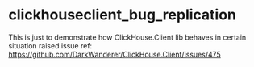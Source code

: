 # clickhouseclient_bug_replication
This is just to demonstrate how ClickHouse.Client lib behaves in certain situation
raised issue ref: https://github.com/DarkWanderer/ClickHouse.Client/issues/475